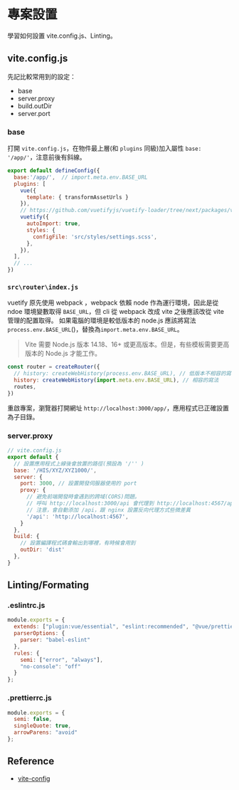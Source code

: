 # 專案設置
學習如何設置 vite.config.js、Linting。
## vite.config.js
先記比較常用到的設定：
  - base
  - server.proxy
  - build.outDir
  - server.port
### base
打開 `vite.config.js`，在物件最上層(和 `plugins` 同級)加入屬性 `base: '/app/'`，注意前後有斜線。
```js
export default defineConfig({
  base:'/app/',  // import.meta.env.BASE_URL
  plugins: [
    vue({
      template: { transformAssetUrls }
    }),
    // https://github.com/vuetifyjs/vuetify-loader/tree/next/packages/vite-plugin
    vuetify({
      autoImport: true,
      styles: {
        configFile: 'src/styles/settings.scss',
      },
    }),
  ],
  // ...
})
```

### `src\router\index.js`   
vuetify 原先使用 webpack ，webpack 依賴 node 作為運行環境，因此是從 ndoe 環境變數取得 `BASE_URL`，但 cli 從 webpack 改成 vite 之後應該改從 vite 管理的配置取得。
如果電腦的環境是較低版本的 node.js 應該將寫法`process.env.BASE_URL`()，替換為`import.meta.env.BASE_URL`。
> Vite 需要 Node.js 版本 14.18、16+ 或更高版本。但是，有些模板需要更高版本的 Node.js 才能工作。

```js
const router = createRouter({
  // history: createWebHistory(process.env.BASE_URL), // 低版本不相容的寫法
  history: createWebHistory(import.meta.env.BASE_URL), // 相容的寫法
  routes,
})
```

重啟專案，瀏覽器打開網址 `http://localhost:3000/app/`，應用程式已正確設置為子目錄。
### server.proxy

```js
// vite.config.js
export default {
  // 設置應用程式上線後會放置的路徑(預設為 '/'' )
  base: '/HIS/XYZ/XYZ1000/',
  server: {
    port: 3000, // 設置開發伺服器使用的 port
    proxy: {
      // 避免前端開發時會遇到的跨域(CORS)問題。
      // 呼叫 http://localhost:3000/api 會代理到 http://localhost:4567/api/ 
      // 注意，會自動添加 /api，跟 nginx 設置反向代理方式些微差異
      '/api': 'http://localhost:4567',
    }
  },
  build: {
    // 設置編譯程式碼會輸出到哪裡，有時候會用到
    outDir: 'dist'
  },
}
```
## Linting/Formating
### .eslintrc.js  
```js
module.exports = {
  extends: ["plugin:vue/essential", "eslint:recommended", "@vue/prettier"],
  parserOptions: {
    parser: "babel-eslint"
  },
  rules: {
    semi: ["error", "always"],
    "no-console": "off"
  }
};
```
### .prettierrc.js  
```js
module.exports = {
  semi: false,
  singleQuote: true,
  arrowParens: "avoid"
};
```
## Reference
- [vite-config](https://vitejs.dev/config/)